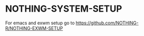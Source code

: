 # NOTHING-SYSTEM-SETUP

For emacs and exwm setup go to https://github.com/NOTHING-R/NOTHING-EXWM-SETUP
